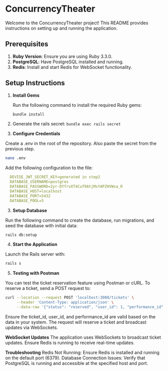 # ConcurrencyTheater

Welcome to the ConcurrencyTheater project! This README provides instructions on setting up and running the application.

## Prerequisites

1. **Ruby Version**: Ensure you are using Ruby 3.3.0.
2. **PostgreSQL**: Have PostgreSQL installed and running.
3. **Redis**: Install and start Redis for WebSocket functionality.

## Setup Instructions

1. **Install Gems**

   Run the following command to install the required Ruby gems:

   ```bash
   bundle install
   ```
2. Generate the rails secret: `bundle exec rails secret`

2.  **Configure Credentials**

  Create a .env in the root of the repository. Also paste the secret from the previous step.
  ```bash
  nano .env
  ```

  Add the following configuration to the file:
  ```yaml
    DEVISE_JWT_SECRET_KEY=generated in step2
    DATABASE_USERNAME=postgres
    DATABASE_PASSWORD=2yr-DYfrvXT4Cuf9AtjMsYAPZHVWsa_R
    DATABASE_HOST=localhost
    DATABASE_PORT=5432
    DATABASE_POOL=5
  ```

3.  **Setup Database**

  Run the following command to create the database, run migrations, and seed the database with initial data:
   ```bash
   rails db:setup
   ```


4.  **Start the Application**

Launch the Rails server with:
   ```bash
   rails s
   ```


5.  **Testing with Postman**

You can test the ticket reservation feature using Postman or cURL. To reserve a ticket, send a POST request to:
   ```bash
   curl --location --request POST 'localhost:3000/tickets' \
        --header 'Content-Type: application/json' \
        --data-raw '{"status": "reserved", "user_id": 1, "performance_id": 1, "price": 55}'
   ```
Ensure the ticket_id, user_id, and performance_id are valid based on the data in your system. The request will reserve a ticket and broadcast updates via WebSockets.


**WebSocket Updates**
The application uses WebSockets to broadcast ticket updates. Ensure Redis is running to receive real-time updates.

**Troubleshooting**
Redis Not Running: Ensure Redis is installed and running on the default port (6379).
Database Connection Issues: Verify that PostgreSQL is running and accessible at the specified host and port.
